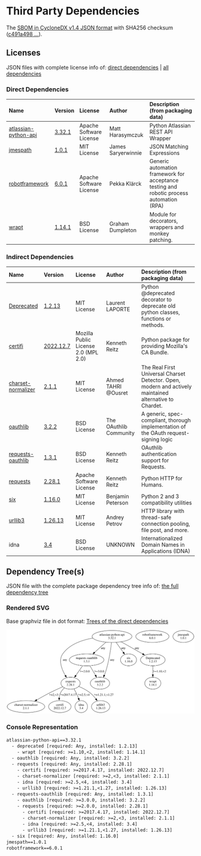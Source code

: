 # Third Party Dependencies

<!--[[[fill sbom_sha256()]]]-->
The [SBOM in CycloneDX v1.4 JSON format](https://github.com/sthagen/pilli/blob/default/sbom.json) with SHA256 checksum ([c491a498 ...](https://raw.githubusercontent.com/sthagen/pilli/default/sbom.json.sha256 "sha256:c491a498208a1c2e72aa7f67f3be66ba9f0c8bd049e0b7bd951411472425aee7")).
<!--[[[end]]] (checksum: 84e60a9652b0aabaee05e6ab6c8c345d)-->
## Licenses 

JSON files with complete license info of: [direct dependencies](direct-dependency-licenses.json) | [all dependencies](all-dependency-licenses.json)

### Direct Dependencies

<!--[[[fill direct_dependencies_table()]]]-->
| Name                                                                          | Version                                                         | License                 | Author             | Description (from packaging data)                                                        |
|:------------------------------------------------------------------------------|:----------------------------------------------------------------|:------------------------|:-------------------|:-----------------------------------------------------------------------------------------|
| [atlassian-python-api](https://github.com/atlassian-api/atlassian-python-api) | [3.32.1](https://pypi.org/project/atlassian-python-api/3.32.1/) | Apache Software License | Matt Harasymczuk   | Python Atlassian REST API Wrapper                                                        |
| [jmespath](https://github.com/jmespath/jmespath.py)                           | [1.0.1](https://pypi.org/project/jmespath/1.0.1/)               | MIT License             | James Saryerwinnie | JSON Matching Expressions                                                                |
| [robotframework](https://robotframework.org)                                  | [6.0.1](https://pypi.org/project/robotframework/6.0.1/)         | Apache Software License | Pekka Klärck       | Generic automation framework for acceptance testing and robotic process automation (RPA) |
| [wrapt](https://github.com/GrahamDumpleton/wrapt)                             | [1.14.1](https://pypi.org/project/wrapt/1.14.1/)                | BSD License             | Graham Dumpleton   | Module for decorators, wrappers and monkey patching.                                     |
<!--[[[end]]] (checksum: 770ce4bc328444e5e7d092a7b1498fad)-->

### Indirect Dependencies

<!--[[[fill indirect_dependencies_table()]]]-->
| Name                                                               | Version                                                     | License                              | Author                 | Description (from packaging data)                                                                       |
|:-------------------------------------------------------------------|:------------------------------------------------------------|:-------------------------------------|:-----------------------|:--------------------------------------------------------------------------------------------------------|
| [Deprecated](https://github.com/tantale/deprecated)                | [1.2.13](https://pypi.org/project/Deprecated/1.2.13/)       | MIT License                          | Laurent LAPORTE        | Python @deprecated decorator to deprecate old python classes, functions or methods.                     |
| [certifi](https://github.com/certifi/python-certifi)               | [2022.12.7](https://pypi.org/project/certifi/2022.12.7/)    | Mozilla Public License 2.0 (MPL 2.0) | Kenneth Reitz          | Python package for providing Mozilla's CA Bundle.                                                       |
| [charset-normalizer](https://github.com/ousret/charset_normalizer) | [2.1.1](https://pypi.org/project/charset-normalizer/2.1.1/) | MIT License                          | Ahmed TAHRI @Ousret    | The Real First Universal Charset Detector. Open, modern and actively maintained alternative to Chardet. |
| [oauthlib](https://github.com/oauthlib/oauthlib)                   | [3.2.2](https://pypi.org/project/oauthlib/3.2.2/)           | BSD License                          | The OAuthlib Community | A generic, spec-compliant, thorough implementation of the OAuth request-signing logic                   |
| [requests-oauthlib](https://github.com/requests/requests-oauthlib) | [1.3.1](https://pypi.org/project/requests-oauthlib/1.3.1/)  | BSD License                          | Kenneth Reitz          | OAuthlib authentication support for Requests.                                                           |
| [requests](https://requests.readthedocs.io)                        | [2.28.1](https://pypi.org/project/requests/2.28.1/)         | Apache Software License              | Kenneth Reitz          | Python HTTP for Humans.                                                                                 |
| [six](https://github.com/benjaminp/six)                            | [1.16.0](https://pypi.org/project/six/1.16.0/)              | MIT License                          | Benjamin Peterson      | Python 2 and 3 compatibility utilities                                                                  |
| [urllib3](https://urllib3.readthedocs.io/)                         | [1.26.13](https://pypi.org/project/urllib3/1.26.13/)        | MIT License                          | Andrey Petrov          | HTTP library with thread-safe connection pooling, file post, and more.                                  |
| idna                                                               | [3.4](https://pypi.org/project/idna/3.4/)                   | BSD License                          | UNKNOWN                | Internationalized Domain Names in Applications (IDNA)                                                   |
<!--[[[end]]] (checksum: 7cf8d38f8ccdbc55bc4bcb48acbd6184)-->

## Dependency Tree(s)

JSON file with the complete package dependency tree info of: [the full dependency tree](package-dependency-tree.json)

### Rendered SVG

Base graphviz file in dot format: [Trees of the direct dependencies](package-dependency-tree.dot.txt)

<img src="./package-dependency-tree.svg" alt="Trees of the direct dependencies" title="Trees of the direct dependencies"/>

### Console Representation

<!--[[[fill dependency_tree_console_text()]]]-->
````console
atlassian-python-api==3.32.1
  - deprecated [required: Any, installed: 1.2.13]
    - wrapt [required: >=1.10,<2, installed: 1.14.1]
  - oauthlib [required: Any, installed: 3.2.2]
  - requests [required: Any, installed: 2.28.1]
    - certifi [required: >=2017.4.17, installed: 2022.12.7]
    - charset-normalizer [required: >=2,<3, installed: 2.1.1]
    - idna [required: >=2.5,<4, installed: 3.4]
    - urllib3 [required: >=1.21.1,<1.27, installed: 1.26.13]
  - requests-oauthlib [required: Any, installed: 1.3.1]
    - oauthlib [required: >=3.0.0, installed: 3.2.2]
    - requests [required: >=2.0.0, installed: 2.28.1]
      - certifi [required: >=2017.4.17, installed: 2022.12.7]
      - charset-normalizer [required: >=2,<3, installed: 2.1.1]
      - idna [required: >=2.5,<4, installed: 3.4]
      - urllib3 [required: >=1.21.1,<1.27, installed: 1.26.13]
  - six [required: Any, installed: 1.16.0]
jmespath==1.0.1
robotframework==6.0.1
````
<!--[[[end]]] (checksum: 69fcc82f4c05a8da6e7ada6ca4bbedaa)-->
